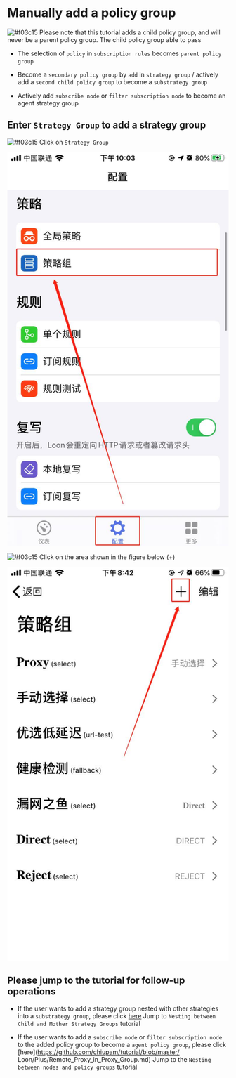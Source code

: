 # Manually add a policy group

![#f03c15](https://placehold.it/15/f03c15/000000?text=+) Please note that this tutorial adds a child policy group, and will never be a parent policy group. The child policy group able to pass

- The selection of `policy` in `subscription rules` becomes `parent policy group`

- Become a `secondary policy group` by `add` in `strategy group` / actively add a `second child policy group` to become a `substrategy group`

- Actively add `subscribe node` or `filter subscription node` to become an agent strategy group

## Enter `Strategy Group` to add a strategy group

![#f03c15](https://placehold.it/15/f03c15/000000?text=+) Click on `Strategy Group`

![image](https://raw.githubusercontent.com/chiupam/tutorial-image/master/Loon/Plus/Proxy_Group.jpg)

![#f03c15](https://placehold.it/15/f03c15/000000?text=+) Click on the area shown in the figure below (+)

![image](https://raw.githubusercontent.com/chiupam/tutorial-image/master/Loon/Plus/Proxy_Group_2.jpg)

## Please jump to the tutorial for follow-up operations

- If the user wants to add a strategy group nested with other strategies into a `substrategy group`, please click [here](https://github.com/chiupam/tutorial/blob/master/Loon/Plus/Matryoshka_EN.md) Jump to `Nesting between Child and Mother Strategy Groups` tutorial

- If the user wants to add a `subscribe node` or `filter subscription node` to the added policy group to become a `agent policy group`, please click [here](https://github.com/chiupam/tutorial/blob/master/ Loon/Plus/Remote_Proxy_in_Proxy_Group.md) Jump to the `Nesting between nodes and policy groups` tutorial